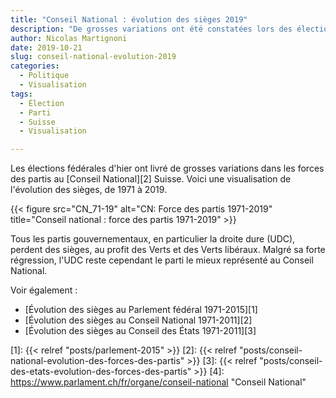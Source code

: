 ```yaml
---
title: "Conseil National : évolution des sièges 2019"
description: "De grosses variations ont été constatées lors des élections fédérales 2019 en Suisse, au profit des partis défendant la cause du climat."
author: Nicolas Martignoni
date: 2019-10-21
slug: conseil-national-evolution-2019
categories:
  - Politique
  - Visualisation
tags:
  - Élection
  - Parti
  - Suisse
  - Visualisation

---
```

Les élections fédérales d'hier ont livré de grosses variations dans les forces des partis au [Conseil National][2] Suisse. Voici une visualisation de l'évolution des sièges, de 1971 à 2019.

{{< figure src="CN_71-19" alt="CN: Force des partis 1971-2019" title="Conseil national : force des partis 1971-2019" >}}

Tous les partis gouvernementaux, en particulier la droite dure (UDC), perdent des sièges, au profit des Verts et des Verts libéraux. Malgré sa forte régression, l'UDC reste cependant le parti le mieux représenté au Conseil National.

Voir également :

- [Évolution des sièges au Parlement fédéral 1971-2015][1]
- [Évolution des sièges au Conseil National 1971-2011][2]
- [Évolution des sièges au Conseil des États 1971-2011][3]

 [1]: {{< relref "posts/parlement-2015" >}}
 [2]: {{< relref "posts/conseil-national-evolution-des-forces-des-partis" >}}
 [3]: {{< relref "posts/conseil-des-etats-evolution-des-forces-des-partis" >}}
 [4]: https://www.parlament.ch/fr/organe/conseil-national "Conseil National"

<!--more-->

